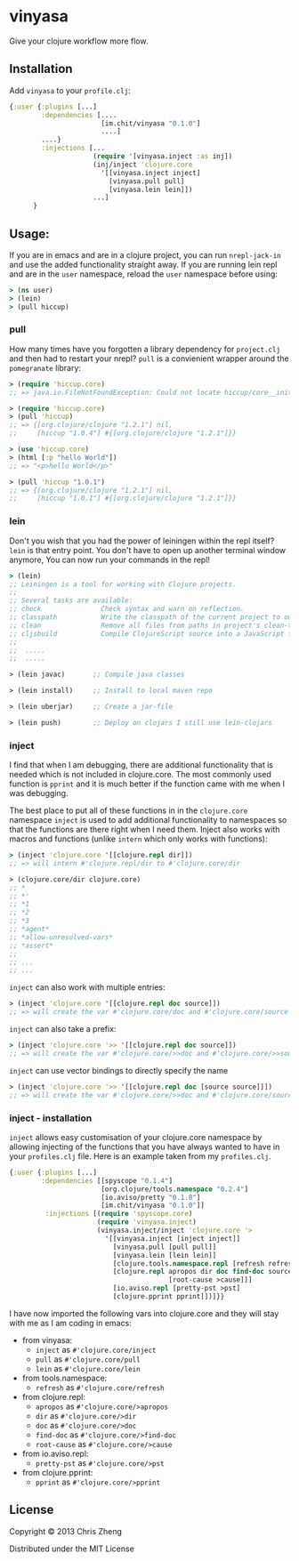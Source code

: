 # vinyasa

Give your clojure workflow more flow.

## Installation

Add `vinyasa` to your `profile.clj`:

```clojure
{:user {:plugins [...]   
        :dependencies [....
                       [im.chit/vinyasa "0.1.0"]
                       ....]
        ....}
        :injections [...
                     (require '[vinyasa.inject :as inj])            
                     (inj/inject 'clojure.core
                       '[[vinyasa.inject inject]
                         [vinyasa.pull pull]
                         [vinyasa.lein lein]])
                     ...]
      }
```

## Usage:

If you are in emacs and are in a clojure project, you can run `nrepl-jack-in` and use the added functionality straight away. If you are running lein repl and are in the `user` namespace, reload the `user` namespace before using:

```clojure
> (ns user)
> (lein)
> (pull hiccup)
```

### pull

How many times have you forgotten a library dependency for `project.clj` and then had to restart your nrepl? `pull` is a convienient wrapper around the `pomegranate` library:

```clojure
> (require 'hiccup.core)
;; => java.io.FileNotFoundException: Could not locate hiccup/core__init.class or hiccup/core.clj on classpath:

> (require 'hiccup.core)
> (pull 'hiccup)
;; => {[org.clojure/clojure "1.2.1"] nil, 
;;     [hiccup "1.0.4"] #{[org.clojure/clojure "1.2.1"]}}

> (use 'hiccup.core)
> (html [:p "hello World"])
;; => "<p>hello World</p>"

> (pull 'hiccup "1.0.1")
;; => {[org.clojure/clojure "1.2.1"] nil, 
;;     [hiccup "1.0.1"] #{[org.clojure/clojure "1.2.1"]}}
```
### lein

Don't you wish that you had the power of leiningen within the repl itself? `lein` is that entry point. You don't have to open up another terminal window anymore, You can now run your commands in the repl!

```clojure
> (lein)
;; Leiningen is a tool for working with Clojure projects.
;;
;; Several tasks are available:
;; check               Check syntax and warn on reflection.
;; classpath           Write the classpath of the current project to output-file.
;; clean               Remove all files from paths in project's clean-targets.
;; cljsbuild           Compile ClojureScript source into a JavaScript file.
;;
;;  .....
;;  .....

> (lein javac)       ;; Compile java classes

> (lein install)     ;; Install to local maven repo

> (lein uberjar)     ;; Create a jar-file

> (lein push)        ;; Deploy on clojars I still use lein-clojars 
```
### inject

I find that when I am debugging, there are additional functionality that is needed which is not included in clojure.core. The most commonly used function is `pprint` and it is much better if the function came with me when I was debugging.

The best place to put all of these functions in in the `clojure.core` namespace
`inject` is used to add additional functionality to namespaces so that the functions are there right when I need them. Inject also works with macros and functions (unlike `intern` which only works with functions):

```clojure
> (inject 'clojure.core '[[clojure.repl dir]])
;; => will intern #'clojure.repl/dir to #'clojure.core/dir

> (clojure.core/dir clojure.core)
;; *
;; *'
;; *1
;; *2
;; *3
;; *agent*
;; *allow-unresolved-vars*
;; *assert*
;;
;; ...
;; ...
```    

`inject` can also work with multiple entries:

```clojure
> (inject 'clojure.core '[[clojure.repl doc source]])
;; => will create the var #'clojure.core/doc and #'clojure.core/source    
```

`inject` can also take a prefix:

```clojure
> (inject 'clojure.core '>> '[[clojure.repl doc source]])
;; => will create the var #'clojure.core/>>doc and #'clojure.core/>>source    
```

`inject` can use vector bindings to directly specify the name

```clojure
> (inject 'clojure.core '>> '[[clojure.repl doc [source source]]])
;; => will create the var #'clojure.core/>>doc and #'clojure.core/source    
```

### inject - installation

`inject` allows easy customisation of your clojure.core namespace by allowing injecting of the functions that you have always wanted to have in your `profiles.clj` file. Here is an example taken from my `profiles.clj`.

```clojure
{:user {:plugins [...]
        :dependencies [[spyscope "0.1.4"]
                       [org.clojure/tools.namespace "0.2.4"]
                       [io.aviso/pretty "0.1.8"]
                       [im.chit/vinyasa "0.1.0"]]
         :injections [(require 'spyscope.core)                
                      (require 'vinyasa.inject)            
                      (vinyasa.inject/inject 'clojure.core '>
                        '[[vinyasa.inject [inject inject]]
                          [vinyasa.pull [pull pull]]
                          [vinyasa.lein [lein lein]]
                          [clojure.tools.namespace.repl [refresh refresh]
                          [clojure.repl apropos dir doc find-doc source
                                        [root-cause >cause]]]
                          [io.aviso.repl [pretty-pst >pst]
                          [clojure.pprint pprint]])]}}
```
I have now imported the following vars into clojure.core and they will stay with me as I am coding in emacs:

  - from vinyasa:  
    - `inject` as `#'clojure.core/inject`
    - `pull` as `#'clojure.core/pull`
    - `lein` as `#'clojure.core/lein`
  - from tools.namespace:
    - `refresh` as `#'clojure.core/refresh`
  - from clojure.repl:   
    - `apropos` as `#'clojure.core/>apropos`
    - `dir` as `#'clojure.core/>dir`
    - `doc` as `#'clojure.core/>doc`
    - `find-doc` as `#'clojure.core/>find-doc`
    - `root-cause` as `#'clojure.core/>cause`
  - from io.aviso.repl:
    - `pretty-pst` as `#'clojure.core/>pst`   
  - from clojure.pprint:
    - `pprint` as `#'clojure.core/>pprint`

## License

Copyright © 2013 Chris Zheng

Distributed under the MIT License
